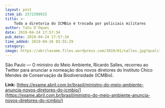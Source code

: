 ```yaml
---
layout: post
item_id: 2572390915
title: >-
    Toda a diretoria do ICMBio é trocada por policiais militares
author: Tatu D'Oquei
date: 2019-04-24 17:57:34
pub_date: 2019-04-24 17:57:34
time_added: 2019-04-26 03:55:29
category: 
image: https://abrilexame.files.wordpress.com/2019/01/salles.jpg?quality=70&strip=info&w=680&h=453&crop=1
---
```


São Paulo — O ministro do Meio Ambiente, Ricardo Salles, recorreu ao Twitter para anunciar a nomeação dos novos diretores do Instituto Chico Mendes de Conservação da Biodiversidade (ICMBio).

**Link:** [https://exame.abril.com.br/brasil/ministro-do-meio-ambiente-anuncia-novos-diretores-do-icmbio/](https://exame.abril.com.br/brasil/ministro-do-meio-ambiente-anuncia-novos-diretores-do-icmbio/)

